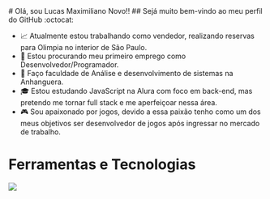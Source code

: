 <link rel="stylesheet" type='text/css' href="https://cdn.jsdelivr.net/gh/devicons/devicon@latest/devicon.min.css" />
# Olá, sou Lucas Maximiliano Novo!! 
## Sejá muito bem-vindo ao meu perfil do GitHub :octocat:

- :chart_with_upwards_trend: Atualmente estou trabalhando como vendedor, realizando reservas para Olimpia no interior de São Paulo.
- :mag_right: Estou procurando meu primeiro emprego como Desenvolvedor/Programador.
- :book: Faço faculdade de Análise e desenvolvimento de sistemas na Anhanguera.
- :mortar_board: Estou estudando JavaScript na Alura com foco em back-end, mas pretendo me tornar full stack e me aperfeiçoar nessa área.
- :video_game: Sou apaixonado por jogos, devido a essa paixão tenho como um dos meus objetivos ser desenvolvedor de jogos após ingressar no mercado de trabalho. 

# Ferramentas e Tecnologias
<img src="https://cdn.jsdelivr.net/gh/devicons/devicon@latest/icons/trêsdsmax/trêsdsmax-original.svg" />
